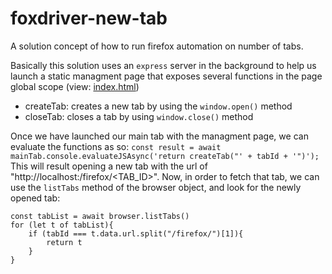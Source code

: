 # foxdriver-new-tab
A solution concept of how to run firefox automation on number of tabs.

Basically this solution uses an `express` server in the background to help us launch a static managment page that exposes several functions in the page global scope (view: [index.html](/express-server/static/index.html))
- createTab: creates a new tab by using the `window.open()` method
- closeTab: closes a tab by using `window.close()` method

Once we have launched our main tab with the managment page, we can evaluate the functions as so:
`const result = await mainTab.console.evaluateJSAsync('return createTab("' + tabId + '")');`
This will result opening a new tab with the url of "http://localhost:<PORT>/firefox/<TAB_ID>".
Now, in order to fetch that tab, we can use the `listTabs` method of the browser object, and look for the newly opened tab:
```
const tabList = await browser.listTabs()
for (let t of tabList){
    if (tabId === t.data.url.split("/firefox/")[1]){
        return t
    }
}
```
